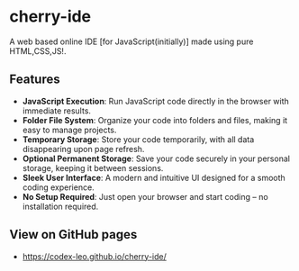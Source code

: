 # cherry-ide
A web based online IDE [for JavaScript(initially)] made using pure HTML,CSS,JS!. 

## Features

- **JavaScript Execution**: Run JavaScript code directly in the browser with immediate results.
- **Folder File System**: Organize your code into folders and files, making it easy to manage projects.
- **Temporary Storage**: Store your code temporarily, with all data disappearing upon page refresh.
- **Optional Permanent Storage**: Save your code securely in your personal storage, keeping it between sessions.
- **Sleek User Interface**: A modern and intuitive UI designed for a smooth coding experience.
- **No Setup Required**: Just open your browser and start coding – no installation required.

## View on GitHub pages
- https://codex-leo.github.io/cherry-ide/
